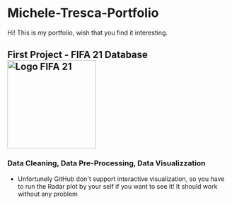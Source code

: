 # Michele-Tresca-Portfolio

Hi! This is my portfolio, wish that you find it interesting. 


## First Project - FIFA 21 Database <img src="https://upload.wikimedia.org/wikipedia/commons/thumb/f/f6/FIFA_21_logo.svg/1200px-FIFA_21_logo.svg.png" alt="Logo FIFA 21" width="200px">


### Data Cleaning, Data Pre-Processing, Data Visualizzation 
* Unfortunely GitHub don't support interactive visualization, so you have to run the Radar plot by your self if you want to see it! It should work without any problem
